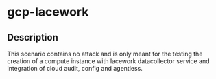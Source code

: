 # gcp-lacework

## Description

This scenario contains no attack and is only meant for the testing the creation of a compute instance with lacework datacollector service and integration of cloud audit, config and agentless.